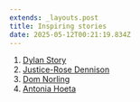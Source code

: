 ```yaml
---
extends: _layouts.post
title: Inspiring stories
date: 2025-05-12T00:21:19.834Z
---
```

1. [Dylan Story ](https://drive.google.com/file/d/11Maq_x-c47FI_3KkjMKbsqWm3Ohmxbl9/view?usp=sharing)
2. [Justice-Rose Dennison](https://drive.google.com/file/d/1_W5bnetLVcUWz9S3w5bgUMzGYtqapa6d/view?usp=sharing)
3. [Dom Norling](https://drive.google.com/file/d/1Q978sOGmHptp7AUFWTZ-3RCH7q6_BpAZ/view?usp=sharing)
4. [Antonia Hoeta](https://drive.google.com/file/d/1JIuc-2qeY9QA_-TUlO9GVVFwK7IZWaVL/view?usp=sharing)
